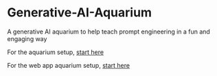 # Generative-AI-Aquarium

A generative AI aquarium to help teach prompt engineering in a fun and engaging way

For the aquarium setup, [start here](aquarium/Readme.md)

For the web app aquarium setup, [start here](webapp/README.md)

